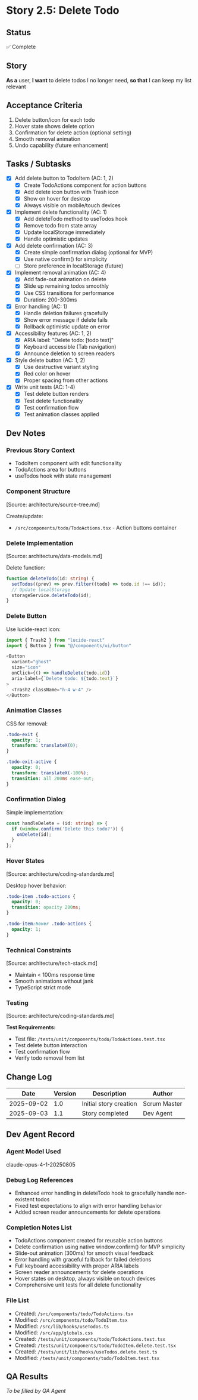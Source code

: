 # Story 2.5: Delete Todo

## Status

✅ Complete

## Story

**As a** user,
**I want** to delete todos I no longer need,
**so that** I can keep my list relevant

## Acceptance Criteria

1. Delete button/icon for each todo
2. Hover state shows delete option
3. Confirmation for delete action (optional setting)
4. Smooth removal animation
5. Undo capability (future enhancement)

## Tasks / Subtasks

- [x] Add delete button to TodoItem (AC: 1, 2)
  - [x] Create TodoActions component for action buttons
  - [x] Add delete icon button with Trash icon
  - [x] Show on hover for desktop
  - [x] Always visible on mobile/touch devices
- [x] Implement delete functionality (AC: 1)
  - [x] Add deleteTodo method to useTodos hook
  - [x] Remove todo from state array
  - [x] Update localStorage immediately
  - [x] Handle optimistic updates
- [x] Add delete confirmation (AC: 3)
  - [x] Create simple confirmation dialog (optional for MVP)
  - [x] Use native confirm() for simplicity
  - [ ] Store preference in localStorage (future)
- [x] Implement removal animation (AC: 4)
  - [x] Add fade-out animation on delete
  - [x] Slide up remaining todos smoothly
  - [x] Use CSS transitions for performance
  - [x] Duration: 200-300ms
- [x] Error handling (AC: 1)
  - [x] Handle deletion failures gracefully
  - [x] Show error message if delete fails
  - [x] Rollback optimistic update on error
- [x] Accessibility features (AC: 1, 2)
  - [x] ARIA label: "Delete todo: [todo text]"
  - [x] Keyboard accessible (Tab navigation)
  - [x] Announce deletion to screen readers
- [x] Style delete button (AC: 1, 2)
  - [x] Use destructive variant styling
  - [x] Red color on hover
  - [x] Proper spacing from other actions
- [x] Write unit tests (AC: 1-4)
  - [x] Test delete button renders
  - [x] Test delete functionality
  - [x] Test confirmation flow
  - [x] Test animation classes applied

## Dev Notes

### Previous Story Context

- TodoItem component with edit functionality
- TodoActions area for buttons
- useTodos hook with state management

### Component Structure

[Source: architecture/source-tree.md]

Create/update:

- `/src/components/todo/TodoActions.tsx` - Action buttons container

### Delete Implementation

[Source: architecture/data-models.md]

Delete function:

```typescript
function deleteTodo(id: string) {
  setTodos((prev) => prev.filter((todo) => todo.id !== id));
  // Update localStorage
  storageService.deleteTodo(id);
}
```

### Delete Button

Use lucide-react icon:

```typescript
import { Trash2 } from "lucide-react"
import { Button } from "@/components/ui/button"

<Button
  variant="ghost"
  size="icon"
  onClick={() => handleDelete(todo.id)}
  aria-label={`Delete todo: ${todo.text}`}
>
  <Trash2 className="h-4 w-4" />
</Button>
```

### Animation Classes

CSS for removal:

```css
.todo-exit {
  opacity: 1;
  transform: translateX(0);
}

.todo-exit-active {
  opacity: 0;
  transform: translateX(-100%);
  transition: all 200ms ease-out;
}
```

### Confirmation Dialog

Simple implementation:

```typescript
const handleDelete = (id: string) => {
  if (window.confirm('Delete this todo?')) {
    onDelete(id);
  }
};
```

### Hover States

[Source: architecture/coding-standards.md]

Desktop hover behavior:

```css
.todo-item .todo-actions {
  opacity: 0;
  transition: opacity 200ms;
}

.todo-item:hover .todo-actions {
  opacity: 1;
}
```

### Technical Constraints

[Source: architecture/tech-stack.md]

- Maintain < 100ms response time
- Smooth animations without jank
- TypeScript strict mode

### Testing

[Source: architecture/coding-standards.md]

**Test Requirements:**

- Test file: `/tests/unit/components/todo/TodoActions.test.tsx`
- Test delete button interaction
- Test confirmation flow
- Verify todo removal from list

## Change Log

| Date       | Version | Description            | Author       |
| ---------- | ------- | ---------------------- | ------------ |
| 2025-09-02 | 1.0     | Initial story creation | Scrum Master |
| 2025-09-03 | 1.1     | Story completed        | Dev Agent    |

## Dev Agent Record

### Agent Model Used

claude-opus-4-1-20250805

### Debug Log References

- Enhanced error handling in deleteTodo hook to gracefully handle non-existent todos
- Fixed test expectations to align with error handling behavior
- Added screen reader announcements for delete operations

### Completion Notes List

- TodoActions component created for reusable action buttons
- Delete confirmation using native window.confirm() for MVP simplicity
- Slide-out animation (300ms) for smooth visual feedback
- Error handling with graceful fallback for failed deletions
- Full keyboard accessibility with proper ARIA labels
- Screen reader announcements for delete operations
- Hover states on desktop, always visible on touch devices
- Comprehensive unit tests for all delete functionality

### File List

- Created: `/src/components/todo/TodoActions.tsx`
- Modified: `/src/components/todo/TodoItem.tsx`
- Modified: `/src/lib/hooks/useTodos.ts`
- Modified: `/src/app/globals.css`
- Created: `/tests/unit/components/todo/TodoActions.test.tsx`
- Created: `/tests/unit/components/todo/TodoItem.delete.test.tsx`
- Created: `/tests/unit/lib/hooks/useTodos.delete.test.ts`
- Modified: `/tests/unit/components/todo/TodoItem.test.tsx`

## QA Results

_To be filled by QA Agent_
